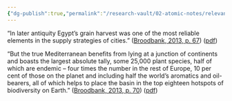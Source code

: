```yaml
---
{"dg-publish":true,"permalink":"/research-vault/02-atomic-notes/relevant-to-the-relative-predictability-and-reliability-of-annual-weather-and-crop-patterns-of-the-nile-river-basin-vs-many-of-the-areas-surrounding-the-mediterranean/"}
---
```


“In later antiquity Egypt’s grain harvest was one of the most reliable elements in the supply strategies of cities.” ([Broodbank, 2013, p. 67](zotero://select/library/items/IR54JIQG)) ([pdf](zotero://open-pdf/library/items/85K7BT2G?page=65&annotation=KYCBM4AP))

“But the true Mediterranean benefits from lying at a junction of continents and boasts the largest absolute tally, some 25,000 plant species, half of which are endemic – four times the number in the rest of Europe, 10 per cent of those on the planet and including half the world’s aromatics and oil-bearers, all of which helps to place the basin in the top eighteen hotspots of biodiversity on Earth.” ([Broodbank, 2013, p. 70](zotero://select/library/items/IR54JIQG)) ([pdf](zotero://open-pdf/library/items/85K7BT2G?page=68&annotation=DS7F2BGT))